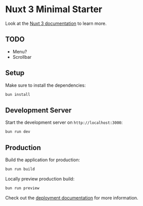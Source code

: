 # Nuxt 3 Minimal Starter

Look at the [Nuxt 3 documentation](https://nuxt.com/docs/getting-started/introduction) to learn more.

## TODO

* Menu?
* Scrollbar

## Setup

Make sure to install the dependencies:

```bash
bun install
```

## Development Server

Start the development server on `http://localhost:3000`:

```bash
bun run dev
```

## Production

Build the application for production:

```bash
bun run build
```

Locally preview production build:

```bash
bun run preview
```

Check out the [deployment documentation](https://nuxt.com/docs/getting-started/deployment) for more information.

